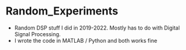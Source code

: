 # Random_Experiments
- Random DSP stuff I did in 2019-2022. Mostly has to do with Digital Signal Processing.
- I wrote the code in MATLAB / Python and both works fine 
